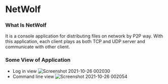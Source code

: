 # NetWolf

### What Is NetWolf
It is a console application for distributing files on network by P2P way.
With this application, each client plays as both TCP and UDP server and
communicate with other client.

### Some View of Application
- Log in view
![Screenshot 2021-10-26 002030](https://user-images.githubusercontent.com/44908316/138769294-0a417b8c-d4f0-420e-95c8-10affe30c12f.png)
- Command line view
![Screenshot 2021-10-26 002054](https://user-images.githubusercontent.com/44908316/138769249-cc8145cc-3bf8-49c4-bb4b-4f7de40359be.png)



